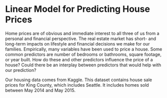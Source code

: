 # Linear Model for Predicting House Prices


Home prices are of obvious and immediate interest to all three of us from a personal and financial perspective. The real estate market has short- and long-term impacts on lifestyle and financial decisions we make for our families. Empirically, many variables have been used to price a house. Some common predictors are number of bedrooms or bathrooms, square footage, or year built. How do these and other predictors influence the price of a house? Could there be an interplay between predictors that would help with our prediction?

Our housing data comes from Kaggle. This dataset contains house sale prices for King County, which includes Seattle. It includes homes sold between May 2014 and May 2015.